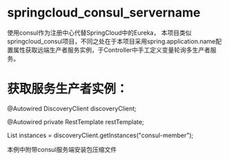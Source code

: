 # springcloud_consul_servername
使用consul作为注册中心代替SpringCloud中的Eureka，
本项目类似springcloud_consul项目，不同之处在于本项目采用spring.application.name配置属性获取远端生产者服务实例，于Controller中手工定义变量轮询多生产者服务。

# 获取服务生产者实例：
@Autowired DiscoveryClient discoveryClient;

@Autowired private RestTemplate restTemplate;

List instances = discoveryClient.getInstances("consul-member");

本例中附带consul服务端安装包压缩文件
